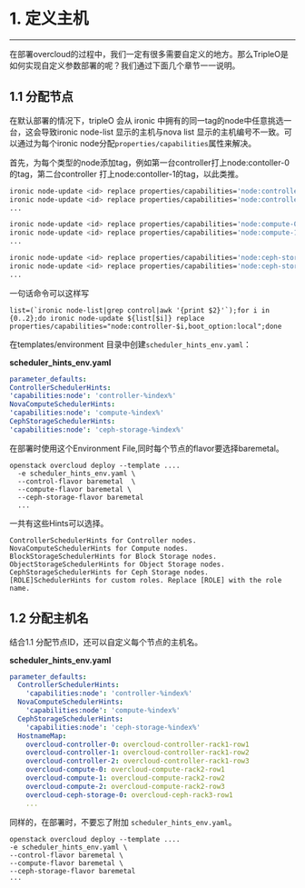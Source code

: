 # 1. 定义主机

---


在部署overcloud的过程中，我们一定有很多需要自定义的地方。那么TripleO是如何实现自定义参数部署的呢？我们通过下面几个章节一一说明。



## 1.1 分配节点

在默认部署的情况下，tripleO 会从 ironic 中拥有的同一tag的node中任意挑选一台，这会导致ironic node-list 显示的主机与nova list 显示的主机编号不一致。可以通过为每个ironic node分配`properties/capabilities`属性来解决。

首先，为每个类型的node添加tag，例如第一台controller打上node:contoller-0 的tag，第二台controller 打上node:contoller-1的tag，以此类推。
```bash
ironic node-update <id> replace properties/capabilities='node:controller-0,boot_option:local'
ironic node-update <id> replace properties/capabilities='node:controller-1,boot_option:local'
...

ironic node-update <id> replace properties/capabilities='node:compute-0,boot_option:local'
ironic node-update <id> replace properties/capabilities='node:compute-1,boot_option:local'
...

ironic node-update <id> replace properties/capabilities='node:ceph-storage-0,boot_option:local'
ironic node-update <id> replace properties/capabilities='node:ceph-storage-1,boot_option:local'
...
```

一句话命令可以这样写
```
list=(`ironic node-list|grep control|awk '{print $2}'`);for i in {0..2};do ironic node-update ${list[$i]} replace properties/capabilities="node:controller-$i,boot_option:local";done
```

在templates/environment 目录中创建`scheduler_hints_env.yaml`：

**scheduler_hints_env.yaml**
```yaml
parameter_defaults:
ControllerSchedulerHints:
'capabilities:node': 'controller-%index%'
NovaComputeSchedulerHints:
'capabilities:node': 'compute-%index%'
CephStorageSchedulerHints:
'capabilities:node': 'ceph-storage-%index%'
```

在部署时使用这个Environment File,同时每个节点的flavor要选择baremetal。
```vim
openstack overcloud deploy --template ....
  -e scheduler_hints_env.yaml \
  --control-flavor baremetal  \
  --compute-flavor baremetal \
  --ceph-storage-flavor baremetal
  ...
```


一共有这些Hints可以选择。
```
ControllerSchedulerHints for Controller nodes.
NovaComputeSchedulerHints for Compute nodes.
BlockStorageSchedulerHints for Block Storage nodes.
ObjectStorageSchedulerHints for Object Storage nodes.
CephStorageSchedulerHints for Ceph Storage nodes.
[ROLE]SchedulerHints for custom roles. Replace [ROLE] with the role name.
```




## 1.2 分配主机名
结合1.1 分配节点ID，还可以自定义每个节点的主机名。

**scheduler_hints_env.yaml**
```yaml
parameter_defaults:
  ControllerSchedulerHints:
    'capabilities:node': 'controller-%index%'
  NovaComputeSchedulerHints:
    'capabilities:node': 'compute-%index%'
  CephStorageSchedulerHints:
    'capabilities:node': 'ceph-storage-%index%'
  HostnameMap:
    overcloud-controller-0: overcloud-controller-rack1-row1
    overcloud-controller-1: overcloud-controller-rack1-row2
    overcloud-controller-2: overcloud-controller-rack1-row3
    overcloud-compute-0: overcloud-compute-rack2-row1
    overcloud-compute-1: overcloud-compute-rack2-row2
    overcloud-compute-2: overcloud-compute-rack2-row3
    overcloud-ceph-storage-0: overcloud-ceph-rack3-row1
    ...
```

同样的，在部署时，不要忘了附加 `scheduler_hints_env.yaml`。

```vim
openstack overcloud deploy --template ....
-e scheduler_hints_env.yaml \
--control-flavor baremetal \
--compute-flavor baremetal \
--ceph-storage-flavor baremetal
···
```

